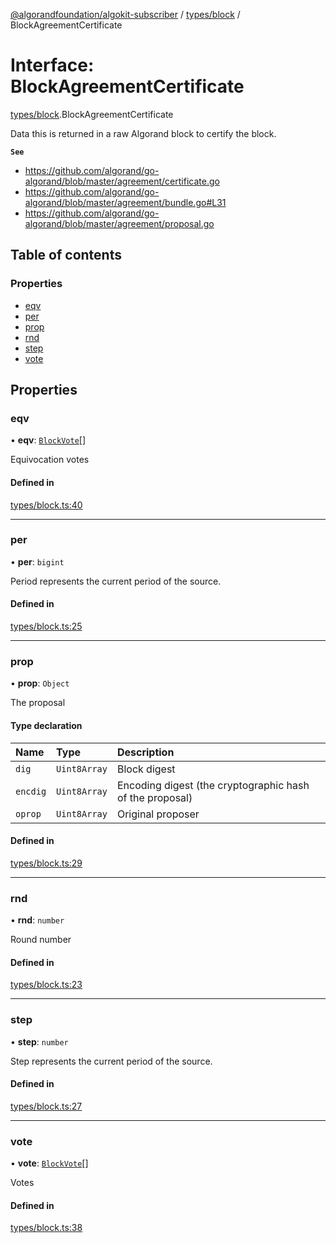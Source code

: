 [@algorandfoundation/algokit-subscriber](../README.md) / [types/block](../modules/types_block.md) / BlockAgreementCertificate

# Interface: BlockAgreementCertificate

[types/block](../modules/types_block.md).BlockAgreementCertificate

Data this is returned in a raw Algorand block to certify the block.

**`See`**

 - https://github.com/algorand/go-algorand/blob/master/agreement/certificate.go
 - https://github.com/algorand/go-algorand/blob/master/agreement/bundle.go#L31
 - https://github.com/algorand/go-algorand/blob/master/agreement/proposal.go

## Table of contents

### Properties

- [eqv](types_block.BlockAgreementCertificate.md#eqv)
- [per](types_block.BlockAgreementCertificate.md#per)
- [prop](types_block.BlockAgreementCertificate.md#prop)
- [rnd](types_block.BlockAgreementCertificate.md#rnd)
- [step](types_block.BlockAgreementCertificate.md#step)
- [vote](types_block.BlockAgreementCertificate.md#vote)

## Properties

### eqv

• **eqv**: [`BlockVote`](types_block.BlockVote.md)[]

Equivocation votes

#### Defined in

[types/block.ts:40](https://github.com/negar-abbasi/algokit-subscriber-ts/blob/main/src/types/block.ts#L40)

___

### per

• **per**: `bigint`

Period represents the current period of the source.

#### Defined in

[types/block.ts:25](https://github.com/negar-abbasi/algokit-subscriber-ts/blob/main/src/types/block.ts#L25)

___

### prop

• **prop**: `Object`

The proposal

#### Type declaration

| Name | Type | Description |
| :------ | :------ | :------ |
| `dig` | `Uint8Array` | Block digest |
| `encdig` | `Uint8Array` | Encoding digest (the cryptographic hash of the proposal) |
| `oprop` | `Uint8Array` | Original proposer |

#### Defined in

[types/block.ts:29](https://github.com/negar-abbasi/algokit-subscriber-ts/blob/main/src/types/block.ts#L29)

___

### rnd

• **rnd**: `number`

Round number

#### Defined in

[types/block.ts:23](https://github.com/negar-abbasi/algokit-subscriber-ts/blob/main/src/types/block.ts#L23)

___

### step

• **step**: `number`

Step represents the current period of the source.

#### Defined in

[types/block.ts:27](https://github.com/negar-abbasi/algokit-subscriber-ts/blob/main/src/types/block.ts#L27)

___

### vote

• **vote**: [`BlockVote`](types_block.BlockVote.md)[]

Votes

#### Defined in

[types/block.ts:38](https://github.com/negar-abbasi/algokit-subscriber-ts/blob/main/src/types/block.ts#L38)
